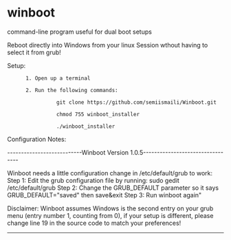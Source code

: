 # winboot
command-line program useful for dual boot setups

Reboot directly into Windows from your linux Session wthout having to select it from grub!

Setup:

          1. Open up a terminal 
          
          2. Run the following commands:
                    
                    git clone https://github.com/semiismaili/Winboot.git
                    
                    chmod 755 winboot_installer
                    
                    ./winboot_installer
                    

Configuration Notes:

---------------------------Winboot Version 1.0.5---------------------------------

Winboot needs a little configuration change in /etc/default/grub to work:
          Step 1: Edit the grub configuration file by running: sudo gedit /etc/default/grub
          Step 2: Change the GRUB_DEFAULT parameter so it says GRUB_DEFAULT=\"saved\" then save&exit
          Step 3: Run winboot again"

Disclaimer: Winboot assumes Windows is the second entry on your grub menu (entry number 1, counting from 0), 
          if your setup is different, please change line 19 in the source code to match your preferences! 

-----------------------------------------------------------------------------------
